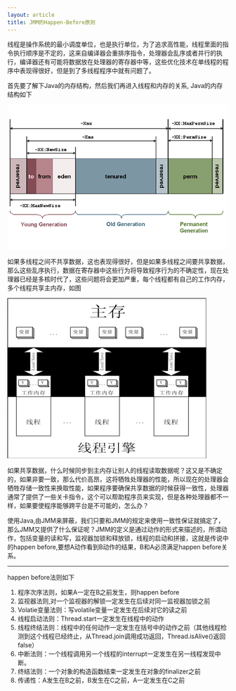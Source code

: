 ```yaml
---
layout: article
title: JMM的Happen-Before原则
---
```


线程是操作系统的最小调度单位，也是执行单位，为了追求高性能，线程里面的指令执行顺序是不定的，这来自编译器会重排序指令，处理器会乱序或者并行的执行，编译器还有可能将数据放在处理器的寄存器中等，这些优化技术在单线程的程序中表现得很好，但是到了多线程程序中就有问题了。
 
首先要了解下Java的内存结构，然后我们再进入线程和内存的关系, Java的内存结构如下

![osiv 日志](/images/jmm.gif)

如果多线程之间不共享数据，这也表现得很好，但是如果多线程之间要共享数据，那么这些乱序执行，数据在寄存器中这些行为将导致程序行为的不确定性，现在处理器已经是多核时代了，这些问题将会更加严重，每个线程都有自己的工作内存，多个线程共享主内存，如图

![osiv 日志](/images/tmm.jpg)

如果共享数据，什么时候同步到主内存让别人的线程读取数据呢？这又是不确定的，如果非要一致，那么代价高昂，这将牺牲处理器的性能，所以现在的处理器会牺牲存储一致性来换取性能，如果程序要确保共享数据的时候获得一致性，处理器通常了提供了一些关卡指令，这个可以帮助程序员来实现，但是各种处理器都不一样，如果要使程序能够跨平台是不可能的，怎么办？
 
使用Java,由JMM来屏蔽，我们只要和JMM的规定来使用一致性保证就搞定了，那么JMM又提供了什么保证呢？JMM的定义是通过动作的形式来描述的，所谓动作，包括变量的读和写，监视器加锁和释放锁，线程的启动和拼接，这就是传说中的happen before,要想A动作看到B动作的结果，B和A必须满足happen before关系。

----------------
happen before法则如下

1. 程序次序法则，如果A一定在B之前发生，则happen before   
2. 监视器法则,对一个监视器的解锁一定发生在后续对同一监视器加锁之前  
3. Volatie变量法则：写volatile变量一定发生在后续对它的读之前   
4. 线程启动法则：Thread.start一定发生在线程中的动作   
5. 线程终结法则：线程中的任何动作一定发生在括号中的动作之前（其他线程检测到这个线程已经终止，从Thread.join调用成功返回，Thread.isAlive()返回false）   
6. 中断法则：一个线程调用另一个线程的interrupt一定发生在另一线程发现中断。   
7. 终结法则：一个对象的构造函数结束一定发生在对象的finalizer之前   
8. 传递性：A发生在B之前，B发生在C之前，A一定发生在C之前   

